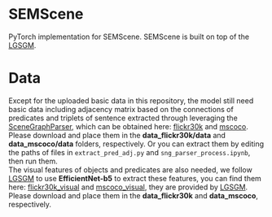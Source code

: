 # SEMScene
PyTorch implementation for SEMScene. SEMScene is built on top of the [LGSGM](https://github.com/m2man/LGSGM).
# Data 
Except for the uploaded basic data in this repository, the model still need basic data including adjacency matrix based on the connections of predicates and triplets of sentence extracted through leveraging the [SceneGraphParser](https://github.com/vacancy/SceneGraphParser), which can be obtained here: [flickr30k](https://drive.google.com/drive/folders/1W02ub0UtV6wE41v59qa9pfxArKGIMtvv?usp=drive_link) and [mscoco](https://drive.google.com/drive/folders/1c0NpqlR0PypWO2JT3FnRrvKDfZa5M0Wm?usp=drive_link). Please download and place them in the **data_flickr30k/data** and **data_mscoco/data** folders, respectively. Or you can extract them by editing the paths of files in ```extract_pred_adj.py``` and ```sng_parser_process.ipynb```, then run them.   
The visual features of objects and predicates are also needed, we follow [LGSGM](https://github.com/m2man/LGSGM) to use **EfficientNet-b5** to extract these features, you can find them here: [flickr30k_visual](https://drive.google.com/drive/folders/1IvlmTZ9wUpOVIr9MzPgWZB5aYTaTD0jn) and [mscoco_visual](https://drive.google.com/drive/folders/1Q1Msy6kV0pzZ7uxrDjDQW34Ta9CucI4i), they are provided by [LGSGM](https://github.com/m2man/LGSGM). Please download and place them in the **data_flickr30k** and **data_mscoco**, respectively.
